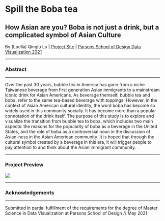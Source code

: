 # Spill the Boba tea
## How Asian are you? Boba is not just a drink, but a complicated symbol of Asian Culture

By (Luella) Qinglu Lu | [Project Site](https://tongtongluu.github.io/thesis) | [Parsons School of Design Data Visualization 2021](https://parsons.nyc/thesis-2021/) 
 

---

### Abstract

--- 

Over the past 30 years, bubble tea in America has gone from a niche Taiwanese beverage from first generation Asian immigrants to a mainstream iconic drink for Asian Americans. As beverage themself, bubble tea and boba, refer to the same tea-based beverage with toppings. However, in the context of Asian American cultural identity, the word boba has become so widely used in this community socially. It has become more than a popular connotation of the drink itself. The purpose of this study is to explore and visualize the transition from bubble tea to boba, which includes two main aspects: the reasons for the popularity of boba as a beverage in the United States, and the role of boba as a controversial noun in the discussion of Asian-ness in the Asian American community. It is hoped that through the cultural symbol created by a beverage in this era, it will trigger people to pay attention to and think about the Asian immigrant community.

---

### Project Preview
![](https://github.com/tongtongluu/bubbleTea-DataVis-Thesis/blob/main/preview.png)

---

### Acknowledgements

---

Submitted in partial fulfillment of the requirements for the degree of Master Science in Data Visualization at Parsons School of Design // May 2021